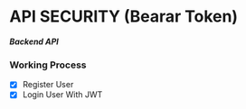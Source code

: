 # API SECURITY (Bearar Token)

**_Backend API_**

### Working Process

- [x] Register User
- [x] Login User With JWT
